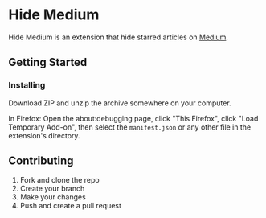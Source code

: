 # Hide Medium

Hide Medium is an extension that hide starred articles on [Medium](https://medium.com/).

## Getting Started

### Installing

Download ZIP and unzip the archive somewhere on your computer.

In Firefox: Open the about:debugging page, click "This Firefox", click "Load Temporary Add-on", then select the `manifest.json` or any other file in the extension's directory.

## Contributing

1. Fork and clone the repo
2. Create your branch
3. Make your changes
4. Push and create a pull request
